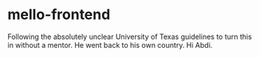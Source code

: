 # mello-frontend

Following the absolutely unclear University of Texas guidelines to turn this in without a mentor.  He went back to his own country. Hi Abdi.
